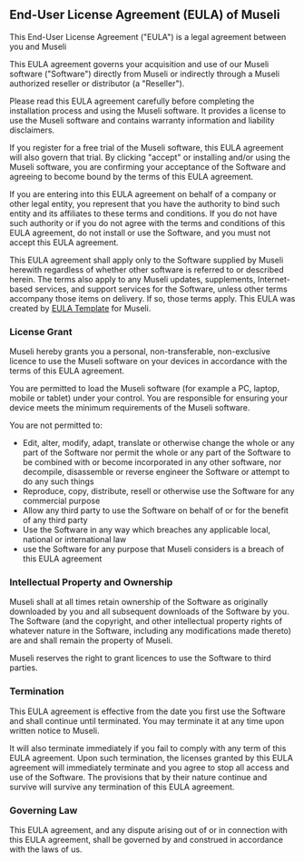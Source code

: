 <h2>End-User License Agreement (EULA) of <span class="app_name">Museli</span></h2>

<p>This End-User License Agreement ("EULA") is a legal agreement between you and <span class="company_name">Museli</span></p>

<p>This EULA agreement governs your acquisition and use of our <span class="app_name">Museli</span> software ("Software") directly from <span class="company_name">Museli</span> or indirectly through a <span class="company_name">Museli</span> authorized reseller or distributor (a "Reseller").</p>

<p>Please read this EULA agreement carefully before completing the installation process and using the <span class="app_name">Museli</span> software. It provides a license to use the <span class="app_name">Museli</span> software and contains warranty information and liability disclaimers.</p>

<p>If you register for a free trial of the <span class="app_name">Museli</span> software, this EULA agreement will also govern that trial. By clicking "accept" or installing and/or using the <span class="app_name">Museli</span> software, you are confirming your acceptance of the Software and agreeing to become bound by the terms of this EULA agreement.</p>

<p>If you are entering into this EULA agreement on behalf of a company or other legal entity, you represent that you have the authority to bind such entity and its affiliates to these terms and conditions. If you do not have such authority or if you do not agree with the terms and conditions of this EULA agreement, do not install or use the Software, and you must not accept this EULA agreement.</p>

<p>This EULA agreement shall apply only to the Software supplied by <span class="company_name">Museli</span> herewith regardless of whether other software is referred to or described herein. The terms also apply to any <span class="company_name">Museli</span> updates, supplements, Internet-based services, and support services for the Software, unless other terms accompany those items on delivery. If so, those terms apply. This EULA was created by <a href="https://www.eulatemplate.com">EULA Template</a> for <span class="app_name">Museli</span>.

<h3>License Grant</h3>

<p><span class="company_name">Museli</span> hereby grants you a personal, non-transferable, non-exclusive licence to use the <span class="app_name">Museli</span> software on your devices in accordance with the terms of this EULA agreement.</p>

<p>You are permitted to load the <span class="app_name">Museli</span> software (for example a PC, laptop, mobile or tablet) under your control. You are responsible for ensuring your device meets the minimum requirements of the <span class="app_name">Museli</span> software.</p>

<p>You are not permitted to:</p>

<ul>
<li>Edit, alter, modify, adapt, translate or otherwise change the whole or any part of the Software nor permit the whole or any part of the Software to be combined with or become incorporated in any other software, nor decompile, disassemble or reverse engineer the Software or attempt to do any such things</li>
<li>Reproduce, copy, distribute, resell or otherwise use the Software for any commercial purpose</li>
<li>Allow any third party to use the Software on behalf of or for the benefit of any third party</li>
<li>Use the Software in any way which breaches any applicable local, national or international law</li>
<li>use the Software for any purpose that <span class="company_name">Museli</span> considers is a breach of this EULA agreement</li>
</ul>

<h3>Intellectual Property and Ownership</h3>

<p><span class="company_name">Museli</span> shall at all times retain ownership of the Software as originally downloaded by you and all subsequent downloads of the Software by you. The Software (and the copyright, and other intellectual property rights of whatever nature in the Software, including any modifications made thereto) are and shall remain the property of <span class="company_name">Museli</span>.</p>

<p><span class="company_name">Museli</span> reserves the right to grant licences to use the Software to third parties.</p>

<h3>Termination</h3>

<p>This EULA agreement is effective from the date you first use the Software and shall continue until terminated. You may terminate it at any time upon written notice to <span class="company_name">Museli</span>.</p>

<p>It will also terminate immediately if you fail to comply with any term of this EULA agreement. Upon such termination, the licenses granted by this EULA agreement will immediately terminate and you agree to stop all access and use of the Software. The provisions that by their nature continue and survive will survive any termination of this EULA agreement.</p>

<h3>Governing Law</h3>

<p>This EULA agreement, and any dispute arising out of or in connection with this EULA agreement, shall be governed by and construed in accordance with the laws of <span class="country">us</span>.</p>
